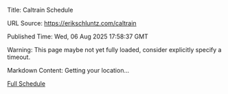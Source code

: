 Title: Caltrain Schedule

URL Source: https://erikschluntz.com/caltrain

Published Time: Wed, 06 Aug 2025 17:58:37 GMT

Warning: This page maybe not yet fully loaded, consider explicitly specify a timeout.

Markdown Content:
Getting your location...

[Full Schedule](https://www.caltrain.com/schedules)